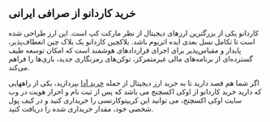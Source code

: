 # 

## خرید کاردانو از صرافی ایرانی

کاردانو یکی از بزرگترین ارزهای دیجیتال از نظر مارکت کپ است. این ارز طراحی شده است تا تکامل نسل بعدی ایده اتریوم باشد. بلاکچین کاردانو یک بلاک چین انعطاف‌پذیر، پایدار و مقیاس‌پذیر برای اجرای قراردادهای هوشمند است که امکان توسعه طیف گسترده‌ای از برنامه‌های مالی غیرمتمرکز، توکن‌های رمزنگاری جدید، بازی‌ها را فراهم می‌کند.

اگر شما هم قصد دارید تا به خرید ارز دیجیتال از جمله [خرید آدا](https://ok-ex.io/buy-and-sell/ADA/) بپردازید، یکی از راههایی که دارید خرید کاردانو از اوکی اکسچنج می باشد که پس از ثبت نام و احراز هویت در وب سایت اوکی اکسچنج، می توانید این کریپتوکارنسی را خریداری کنید و در کیف پول شخصی خود، مقدار خریداری شده را دریافت کنید.
